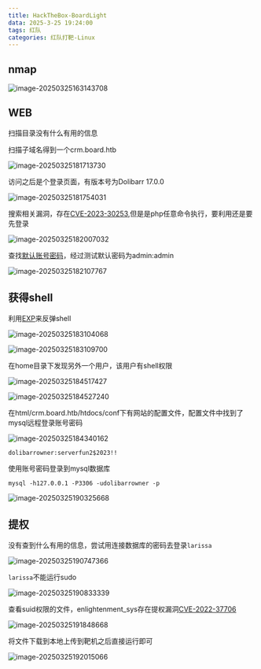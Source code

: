 ```yaml
---
title: HackTheBox-BoardLight
data: 2025-3-25 19:24:00
tags: 红队
categories: 红队打靶-Linux
---
```




## nmap

![image-20250325163143708](./BoardLight/image-20250325163143708.png)

## WEB

扫描目录没有什么有用的信息

扫描子域名得到一个crm.board.htb

![image-20250325181713730](./BoardLight/image-20250325181713730.png)

访问之后是个登录页面，有版本号为Dolibarr 17.0.0

![image-20250325181754031](./BoardLight/image-20250325181754031.png)

搜索相关漏洞，存在[CVE-2023-30253](./https://github.com/nikn0laty/Exploit-for-Dolibarr-17.0.0-CVE-2023-30253),但是是php任意命令执行，要利用还是要先登录

![image-20250325182007032](./BoardLight/image-20250325182007032.png)

查找[默认账号密码](./https://www.dolibarr.org/forum/t/login-after-installation/16088/4)，经过测试默认密码为admin:admin

![image-20250325182107767](./BoardLight/image-20250325182107767.png)

## 获得shell

利用[EXP](./https://github.com/nikn0laty/Exploit-for-Dolibarr-17.0.0-CVE-2023-30253)来反弹shell

![image-20250325183104068](./BoardLight/image-20250325183104068.png)

![image-20250325183109700](./BoardLight/image-20250325183109700.png)

在home目录下发现另外一个用户，该用户有shell权限

![image-20250325184517427](./BoardLight/image-20250325184517427.png)

![image-20250325184527240](./BoardLight/image-20250325184527240.png)



在html/crm.board.htb/htdocs/conf下有网站的配置文件，配置文件中找到了mysql远程登录账号密码

![image-20250325184340162](./BoardLight/image-20250325184340162.png)

`dolibarrowner:serverfun2$2023!!`

使用账号密码登录到mysql数据库

```
mysql -h127.0.0.1 -P3306 -udolibarrowner -p
```

![image-20250325190325668](./BoardLight/image-20250325190325668.png)

## 提权

没有查到什么有用的信息，尝试用连接数据库的密码去登录`larissa`

![image-20250325190747366](./BoardLight/image-20250325190747366.png)

`larissa`不能运行sudo

![image-20250325190833339](./BoardLight/image-20250325191840622.png)

查看suid权限的文件，enlightenment_sys存在提权漏洞[CVE-2022-37706](./https://github.com/MaherAzzouzi/CVE-2022-37706-LPE-exploit)

![image-20250325191848668](./BoardLight/image-20250325191848668.png)

将文件下载到本地上传到靶机之后直接运行即可

![image-20250325192015066](./BoardLight/image-20250325192015066.png)
